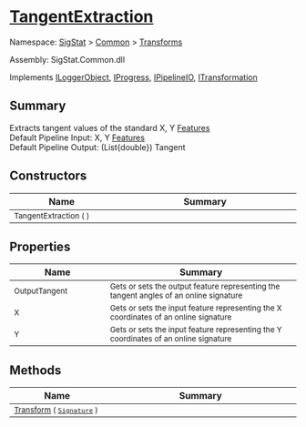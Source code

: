 # [TangentExtraction](./TangentExtraction.md)

Namespace: [SigStat]() > [Common](./../README.md) > [Transforms](./README.md)

Assembly: SigStat.Common.dll

Implements [ILoggerObject](./../ILoggerObject.md), [IProgress](./../Helpers/IProgress.md), [IPipelineIO](./../Pipeline/IPipelineIO.md), [ITransformation](./../ITransformation.md)

## Summary
Extracts tangent values of the standard X, Y [Features](https://github.com/hargitomi97/sigstat/blob/master/docs/md/SigStat/Common/Features.md)<br>Default Pipeline Input: X, Y [Features](https://github.com/hargitomi97/sigstat/blob/master/docs/md/SigStat/Common/Features.md)<br>Default Pipeline Output: (List{double})  Tangent

## Constructors

| Name<a href="#"><img width=160></a> | Summary<a href="#"><img width=400></a> | 
| --- | --- | 
| <sub>TangentExtraction (  )</sub>| <sub></sub>| <br>


## Properties

| Name<a href="#"><img width=160></a> | Summary<a href="#"><img width=400></a> | 
| --- | --- | 
| <sub>OutputTangent</sub>| <sub>Gets or sets the output feature representing the tangent angles of an online signature</sub>| <br>
| <sub>X</sub>| <sub>Gets or sets the input feature representing the X coordinates of an online signature</sub>| <br>
| <sub>Y</sub>| <sub>Gets or sets the input feature representing the Y coordinates of an online signature</sub>| <br>


## Methods

| Name<a href="#"><img width=160></a> | Summary<a href="#"><img width=400></a> | 
| --- | --- | 
| <sub>[Transform](./Methods/TangentExtraction-100663598.md) ( [`Signature`](./../Signature.md) )</sub>| <sub></sub>| <br>


